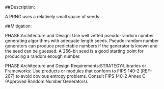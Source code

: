 ##Description:

A PRNG uses a relatively small space of seeds.



##Mitigation:


PHASE:Architecture and Design:
Use well vetted pseudo-random number generating algorithms with adequate length seeds. Pseudo-random number generators can produce predictable numbers if the generator is known and the seed can be guessed. A 256-bit seed is a good starting point for producing a random enough number.

PHASE:Architecture and Design Requirements:STRATEGY:Libraries or Frameworks:
Use products or modules that conform to FIPS 140-2 [REF-267] to avoid obvious entropy problems. Consult FIPS 140-2 Annex C (Approved Random Number Generators).

